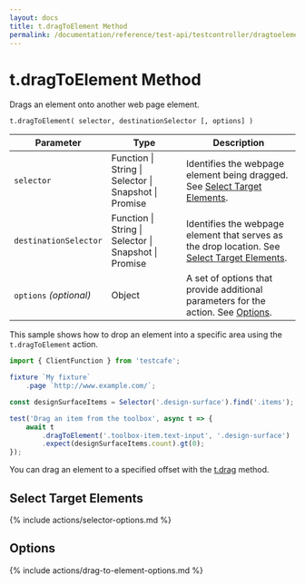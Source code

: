 ```yaml
---
layout: docs
title: t.dragToElement Method
permalink: /documentation/reference/test-api/testcontroller/dragtoelement.html
---
```

# t.dragToElement Method

Drags an element onto another web page element.

```text
t.dragToElement( selector, destinationSelector [, options] )
```

Parameter              | Type                                              | Description
---------------------- | ------------------------------------------------- | -------------------------------------------------------------------------------------------------------------------------------------
`selector`             | Function &#124; String &#124; Selector &#124; Snapshot &#124; Promise | Identifies the webpage element being dragged. See [Select Target Elements](#select-target-elements).
`destinationSelector`  | Function &#124; String &#124; Selector &#124; Snapshot &#124; Promise | Identifies the webpage element that serves as the drop location. See [Select Target Elements](#select-target-elements).
`options`&#160;*(optional)* | Object                                            | A set of options that provide additional parameters for the action. See [Options](#options).

This sample shows how to drop an element into a specific area using the `t.dragToElement` action.

```js
import { ClientFunction } from 'testcafe';

fixture `My fixture`
    .page `http://www.example.com/`;

const designSurfaceItems = Selector('.design-surface').find('.items');

test('Drag an item from the toolbox', async t => {
    await t
        .dragToElement('.toolbox-item.text-input', '.design-surface')
        .expect(designSurfaceItems.count).gt(0);
});
```
You can drag an element to a specified offset with the [t.drag](drag.md) method.

## Select Target Elements

{% include actions/selector-options.md %}

## Options

{% include actions/drag-to-element-options.md %}

